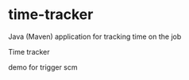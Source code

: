 # time-tracker
Java (Maven) application for tracking time on the job

Time tracker

demo for trigger scm
